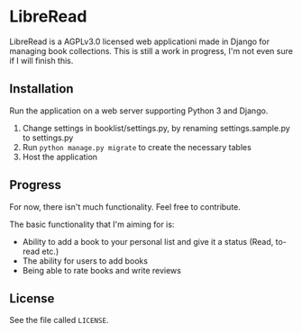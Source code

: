LibreRead
========

LibreRead is a AGPLv3.0 licensed web applicationi made in Django
for managing book collections. This is still a work in progress,
I'm not even sure if I will finish this.

Installation
------------

Run the application on a web server supporting Python 3 and Django.

1. Change settings in booklist/settings.py, by renaming settings.sample.py to settings.py
2. Run `python manage.py migrate` to create the necessary tables
3. Host the application

Progress
--------

For now, there isn't much functionality. Feel free to contribute.

The basic functionality that I'm aiming for is:

* Ability to add a book to your personal list and give it a status (Read, to-read etc.)
* The ability for users to add books
* Being able to rate books and write reviews

License
-------

See the file called `LICENSE`.
